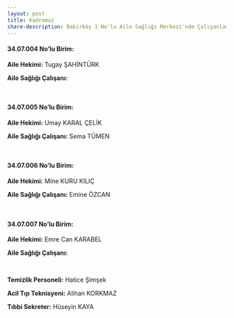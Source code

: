 ```yaml
---
layout: post
title: Kadromuz
share-description: Bakirköy 1 No'lu Aile Sağlığı Merkezi'nde Çalışanlar
---
```


#### 34.07.004 No’lu Birim:
**Aile Hekimi:** Tugay ŞAHİNTÜRK

**Aile Sağlığı Çalışanı:**

<br/>

#### 34.07.005 No’lu Birim:
**Aile Hekimi:** Umay KARAL ÇELİK

**Aile Sağlığı Çalışanı:** Sema TÜMEN

<br/>

#### 34.07.006 No’lu Birim:
**Aile Hekimi:** Mine KURU KILIÇ

**Aile Sağlığı Çalışanı:** Emine ÖZCAN

<br/>

#### 34.07.007 No’lu Birim:
**Aile Hekimi:** Emre Can KARABEL

**Aile Sağlığı Çalışanı:**

<br/>

**Temizlik Personeli:** Hatice Şimşek

**Acil Tıp Teknisyeni:** Alihan KORKMAZ

**Tıbbi Sekreter:** Hüseyin KAYA
